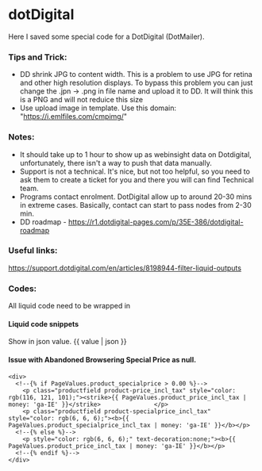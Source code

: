 # dotDigital

Here I saved some special code for a DotDigital (DotMailer). 

### Tips and Trick:
- DD shrink JPG to content width. This is a problem to use JPG for retina and other high resolution displays. To bypass this problem you can just change the .jpn -> .png in file name and upload it to DD. It will think this is a PNG and will not reduice this size
- Use upload image in template. Use this domain: "https://i.emlfiles.com/cmpimg/"


### Notes:
- It should take up to 1 hour to show up as webinsight data on Dotdigital, unfortunately, there isn't a way to push that data manually. 
- Support is not a technical. It's nice, but not too helpful, so you need to ask them to create a ticket for you and there you will can find Technical team.
- Programs contact enrolment. DotDigital allow up to around 20-30 mins in extreme cases. Basically, contact can start to pass nodes from 2-30 min. 
- DD roadmap - https://r1.dotdigital-pages.com/p/35E-386/dotdigital-roadmap


### Useful links:
https://support.dotdigital.com/en/articles/8198944-filter-liquid-outputs

### Codes:

All liquid code need to be wrapped in 
    <!---{% if a < 2 %}--->

#### Liquid code snippets

Show in json value.
{{ value | json }}
    

#### Issue with Abandoned Browsering Special Price as null.
    <div>
      <!--{% if PageValues.product_specialprice > 0.00 %}-->
        <p class="productfield product-price_incl_tax" style="color: rgb(116, 121, 101);"><strike>{{ PageValues.product_price_incl_tax | money: 'ga-IE' }}</strike>               </p>
        <p class="productfield product-specialprice_incl_tax" style="color: rgb(6, 6, 6);"><b>{{ PageValues.product_specialprice_incl_tax | money: 'ga-IE' }}</b></p>
      <!--{% else %}-->
        <p style="color: rgb(6, 6, 6);" text-decoration:none;"><b>{{ PageValues.product_price_incl_tax | money: 'ga-IE' }}</b></p>
      <!--{% endif %}-->
    </div>
                                                         

    
